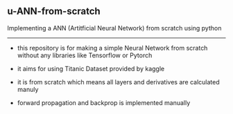 ## u-ANN-from-scratch
Implementing a ANN (Artitficial Neural Network) from scratch using python

---

* this repository is for making a simple Neural Network from scratch without any libraries like Tensorflow or Pytorch

* it aims for using Titanic Dataset provided by kaggle

* it is from scratch which means all layers and derivatives are calculated manuly

* forward propagation and backprop is implemented manually
